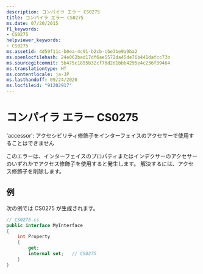```yaml
---
description: コンパイラ エラー CS0275
title: コンパイラ エラー CS0275
ms.date: 07/20/2015
f1_keywords:
- CS0275
helpviewer_keywords:
- CS0275
ms.assetid: 4d59f11c-b0ea-4c91-b2cb-cbe3be9a9ba2
ms.openlocfilehash: 24e062bad17df6ae5572da45de76b441dafcc73b
ms.sourcegitcommit: 5b475c1855b32cf78d2d1bbb4295e4c236f39464
ms.translationtype: HT
ms.contentlocale: ja-JP
ms.lasthandoff: 09/24/2020
ms.locfileid: "91202917"
---
```

# <a name="compiler-error-cs0275"></a>コンパイラ エラー CS0275

'accessor': アクセシビリティ修飾子をインターフェイスのアクセサーで使用することはできません  
  
 このエラーは、インターフェイスのプロパティまたはインデクサーのアクセサーのいずれかでアクセス修飾子を使用すると発生します。 解決するには、アクセス修飾子を削除します。  
  
## <a name="example"></a>例  

 次の例では CS0275 が生成されます。  
  
```csharp  
// CS0275.cs  
public interface MyInterface  
{  
    int Property  
    {  
        get;  
        internal set;   // CS0275  
    }  
}  
```
